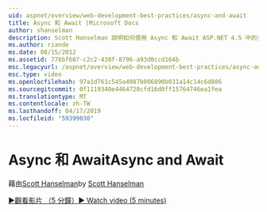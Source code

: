 ```yaml
---
uid: aspnet/overview/web-development-best-practices/async-and-await
title: Async 和 Await |Microsoft Docs
author: shanselman
description: Scott Hanselman 說明如何使用 Async 和 Await ASP.NET 4.5 中的支援。
ms.author: riande
ms.date: 08/15/2012
ms.assetid: 776bf687-c2c2-438f-8796-a93d0ccd164b
msc.legacyurl: /aspnet/overview/web-development-best-practices/async-and-await
msc.type: video
ms.openlocfilehash: 97a1d761c545a4087b006890b031a14c14c6d886
ms.sourcegitcommit: 0f1119340e4464720cfd16d0ff15764746ea1fea
ms.translationtype: MT
ms.contentlocale: zh-TW
ms.lasthandoff: 04/17/2019
ms.locfileid: "59399030"
---
```

# <a name="async-and-await"></a><span data-ttu-id="f560c-103">Async 和 Await</span><span class="sxs-lookup"><span data-stu-id="f560c-103">Async and Await</span></span>

<span data-ttu-id="f560c-104">藉由[Scott Hanselman](https://github.com/shanselman)</span><span class="sxs-lookup"><span data-stu-id="f560c-104">by [Scott Hanselman](https://github.com/shanselman)</span></span>

[<span data-ttu-id="f560c-105">&#9654;觀看影片 （5 分鐘）</span><span class="sxs-lookup"><span data-stu-id="f560c-105">&#9654; Watch video (5 minutes)</span></span>](https://channel9.msdn.com/Blogs/ASP-NET-Site-Videos/async-and-await)
